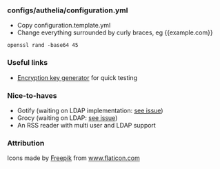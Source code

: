### configs/authelia/configuration.yml
* Copy configuration.template.yml
* Change everything surrounded by curly braces, eg {{example.com}}

`openssl rand -base64 45`

### Useful links
* [Encryption key generator](https://www.allkeysgenerator.com/Random/Security-Encryption-Key-Generator.aspx) for quick testing

### Nice-to-haves
* Gotify (waiting on LDAP implementation: [see issue](https://github.com/gotify/server/issues/203))
* Grocy (waiting on LDAP:  [see issue](https://github.com/grocy/grocy/issues/207))
* An RSS reader with multi user and LDAP support

### Attribution
<div>Icons made by <a href="https://www.flaticon.com/authors/freepik" title="Freepik">Freepik</a> from <a href="https://www.flaticon.com/" title="Flaticon">www.flaticon.com</a></div>